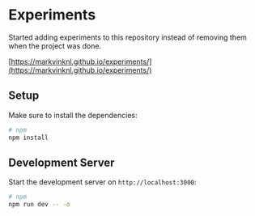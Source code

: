 # Experiments

Started adding experiments to this repository instead of removing them when the project was done.

[https://markvinknl.github.io/experiments/](https://markvinknl.github.io/experiments/)

## Setup

Make sure to install the dependencies:

```bash
# npm
npm install

```

## Development Server

Start the development server on `http://localhost:3000`:

```bash
# npm
npm run dev -- -o
```
